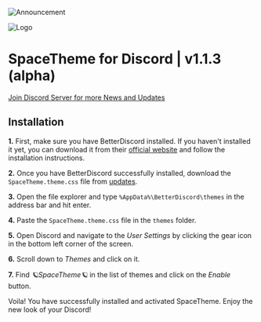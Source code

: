 ![Announcement](https://media.discordapp.net/attachments/1051825367008153620/1107104722399285268/image.png?width=1611&height=105)

![Logo](https://media.discordapp.net/attachments/1051825367008153620/1107094789960253460/image.png?width=2023&height=897)
# SpaceTheme for Discord | v1.1.3 (alpha)
[Join Discord Server for more News and Updates](https://discord.gg/7Zv8Xz3Vzn)

## Installation
**1.** First, make sure you have BetterDiscord installed. If you haven't installed it yet, you can download it from their [official website](https://betterdiscord.app) and follow the installation instructions.

**2.** Once you have BetterDiscord successfully installed, download the `SpaceTheme.theme.css` file from [⁠updates](https://discord.com/channels/1104516050537685144/1104523460052520980).

**3.** Open the file explorer and type `%AppData%\BetterDiscord\themes` in the address bar and hit enter.

**4.** Paste the `SpaceTheme.theme.css` file in the `themes` folder.

**5.** Open Discord and navigate to the *User Settings* by clicking the gear icon in the bottom left corner of the screen.

**6.** Scroll down to *Themes* and click on it.

**7.** Find *🪐SpaceTheme🪐* in the list of themes and click on the *Enable* button.

Voila! You have successfully installed and activated SpaceTheme. Enjoy the new look of your Discord!
